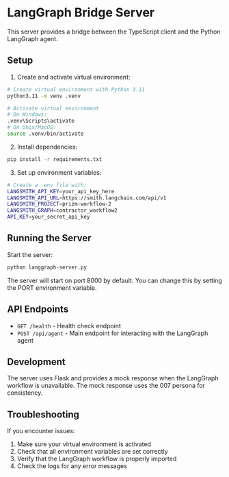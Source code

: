 # LangGraph Bridge Server

This server provides a bridge between the TypeScript client and the Python LangGraph agent.

## Setup

1. Create and activate virtual environment:
```bash
# Create virtual environment with Python 3.11
python3.11 -m venv .venv

# Activate virtual environment
# On Windows:
.venv\Scripts\activate
# On Unix/MacOS:
source .venv/bin/activate
```

2. Install dependencies:
```bash
pip install -r requirements.txt
```

3. Set up environment variables:
```bash
# Create a .env file with:
LANGSMITH_API_KEY=your_api_key_here
LANGSMITH_API_URL=https://smith.langchain.com/api/v1
LANGSMITH_PROJECT=prizm-workflow-2
LANGSMITH_GRAPH=contractor_workflow2
API_KEY=your_secret_api_key
```

## Running the Server

Start the server:
```bash
python langgraph-server.py
```

The server will start on port 8000 by default. You can change this by setting the PORT environment variable.

## API Endpoints

- `GET /health` - Health check endpoint
- `POST /api/agent` - Main endpoint for interacting with the LangGraph agent

## Development

The server uses Flask and provides a mock response when the LangGraph workflow is unavailable. The mock response uses the 007 persona for consistency.

## Troubleshooting

If you encounter issues:
1. Make sure your virtual environment is activated
2. Check that all environment variables are set correctly
3. Verify that the LangGraph workflow is properly imported
4. Check the logs for any error messages 